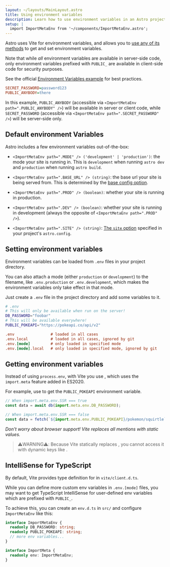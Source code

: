```yaml
---
layout: ~/layouts/MainLayout.astro
title: Using environment variables
description: Learn how to use environment variables in an Astro project.
setup: |
  import ImportMetaEnv from '~/components/ImportMetaEnv.astro';
---
```


Astro uses Vite for environment variables, and allows you to [use any of its methods](https://vitejs.dev/guide/env-and-mode.html) to get and set environment variables.

Note that while _all_ environment variables are available in server-side code, only environment variables prefixed with `PUBLIC_` are available in client-side code for security purposes.

See the official [Environment Variables example](https://github.com/withastro/astro/tree/main/examples/env-vars) for best practices.

```ini
SECRET_PASSWORD=password123
PUBLIC_ANYBODY=there
```

In this example, `PUBLIC_ANYBODY` (accessible via `<ImportMetaEnv path=".PUBLIC_ANYBODY" />`) will be available in server or client code, while `SECRET_PASSWORD` (accessible via `<ImportMetaEnv path=".SECRET_PASSWORD" />`) will be server-side only.

## Default environment Variables

Astro includes a few environment variables out-of-the-box:

- `<ImportMetaEnv path=".MODE" /> ('development' | 'production')`: the mode your site is running in. This is `development` when running `astro dev` and `production` when running `astro build`.

- `<ImportMetaEnv path=".BASE_URL" /> (string)`: the base url your site is being served from. This is determined by the [base config option](/en/reference/configuration-reference/#base).

- `<ImportMetaEnv path=".PROD" /> (boolean)`: whether your site is running in production.

- `<ImportMetaEnv path=".DEV" /> (boolean)`: whether your site is running in development (always the opposite of `<ImportMetaEnv path=".PROD" />`).
- `<ImportMetaEnv path=".SITE" /> (string)`: [The `site` option](/en/reference/configuration-reference/#site) specified in your project's `astro.config`.

## Setting environment variables

Environment variables can be loaded from `.env` files in your project directory.

You can also attach a mode (either `production` or `development`) to the filename, like `.env.production` or `.env.development`, which makes the environment variables only take effect in that mode.

Just create a `.env` file in the project directory and add some variables to it.

```bash
# .env
# This will only be available when run on the server!
DB_PASSWORD="foobar"
# This will be available everywhere!
PUBLIC_POKEAPI="https://pokeapi.co/api/v2"
```

```ini
.env                # loaded in all cases
.env.local          # loaded in all cases, ignored by git
.env.[mode]         # only loaded in specified mode
.env.[mode].local   # only loaded in specified mode, ignored by git
```

## Getting environment variables

<p>

Instead of using `process.env`, with Vite you use <ImportMetaEnv />, which uses the `import.meta` feature added in ES2020.
</p>
<p>

For example, use <ImportMetaEnv path=".PUBLIC_POKEAPI" /> to get the `PUBLIC_POKEAPI` environment variable.
</p>

```js
// When import.meta.env.SSR === true
const data = await db(import.meta.env.DB_PASSWORD);

// When import.meta.env.SSR === false
const data = fetch(`${import.meta.env.PUBLIC_POKEAPI}/pokemon/squirtle`);
```

_Don't worry about browser support! Vite replaces all <ImportMetaEnv /> mentions with static values._


> ⚠️WARNING⚠️:
> Because Vite statically replaces <ImportMetaEnv />, you cannot access it with dynamic keys like <ImportMetaEnv path="[key]" />.



## IntelliSense for TypeScript

<p>

By default, Vite provides type definition for <ImportMetaEnv /> in `vite/client.d.ts`. 
</p>

While you can define more custom env variables in `.env.[mode]` files, you may want to get TypeScript IntelliSense for user-defined env variables which are prefixed with `PUBLIC_`.

To achieve this, you can create an `env.d.ts` in `src/` and configure `ImportMetaEnv` like this:

```ts
interface ImportMetaEnv {
  readonly DB_PASSWORD: string;
  readonly PUBLIC_POKEAPI: string;
  // more env variables...
}

interface ImportMeta {
  readonly env: ImportMetaEnv;
}
```
